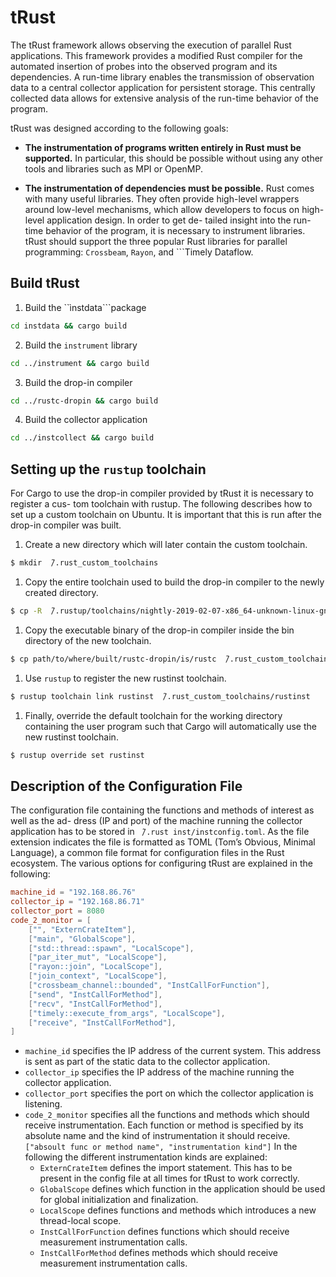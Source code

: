 # tRust

The tRust framework allows observing the execution of parallel Rust applications. This framework provides a modified Rust compiler for the automated insertion of probes into the observed program and its dependencies. A run-time library enables the transmission of observation data to a central collector application for persistent storage. This centrally collected data allows for extensive analysis of the run-time behavior of the program.

tRust was designed according to the following goals:

- **The instrumentation of programs written entirely in Rust must be supported.** In particular, this should be possible without using any other tools and libraries such as MPI or OpenMP.

- **The instrumentation of dependencies must be possible.** Rust comes with many useful libraries. They often provide high-level wrappers around low-level mechanisms, which allow developers to focus on high-level application design. In order to get de- tailed insight into the run-time behavior of the program, it is necessary to instrument libraries. tRust should support the three popular Rust libraries for parallel programming: ```Crossbeam```, ```Rayon```, and ```Timely Dataflow.


## Build tRust

1. Build the ``ìnstdata```package
```bash
cd instdata && cargo build
```

2. Build the ```instrument``` library
```bash
cd ../instrument && cargo build
```

3. Build the drop-in compiler
```bash
cd ../rustc-dropin && cargo build
```

4. Build the collector application
```bash
cd ../instcollect && cargo build
```


## Setting up the ```rustup``` toolchain

For Cargo to use the drop-in compiler provided by tRust it is necessary to register a cus- tom toolchain with rustup. The following describes how to set up a custom toolchain on Ubuntu. It is important that this is run after the drop-in compiler was built.

1. Create a new directory which will later contain the custom toolchain.
```bash
$ mkdir  ̃/.rust_custom_toolchains
```

1. Copy the entire toolchain used to build the drop-in compiler to the newly created directory.
```bash
$ cp -R  ̃/.rustup/toolchains/nightly-2019-02-07-x86_64-unknown-linux-gnu  ̃/.rust_custom_toolchains/rustinst
```

1. Copy the executable binary of the drop-in compiler inside the bin directory of the new toolchain.
```bash
$ cp path/to/where/built/rustc-dropin/is/rustc  ̃/.rust_custom_toolchains/rustinst/bin/
```

1. Use ```rustup``` to register the new rustinst toolchain.
```bash
$ rustup toolchain link rustinst  ̃/.rust_custom_toolchains/rustinst
```

1. Finally, override the default toolchain for the working directory containing the user program such that Cargo will automatically use the new rustinst toolchain.
```bash
$ rustup override set rustinst
```

## Description of the Configuration File

The configuration file containing the functions and methods of interest as well as the ad- dress (IP and port) of the machine running the collector application has to be stored in ``` ̃/.rust inst/instconfig.toml```. As the file extension indicates the file is formatted as TOML (Tom’s Obvious, Minimal Language), a common file format for configuration files in the Rust ecosystem. The various options for configuring tRust are explained in the following:

```toml
machine_id = "192.168.86.76"
collector_ip = "192.168.86.71"
collector_port = 8080
code_2_monitor = [
    ["", "ExternCrateItem"],
    ["main", "GlobalScope"],
    ["std::thread::spawn", "LocalScope"],
    ["par_iter_mut", "LocalScope"],
    ["rayon::join", "LocalScope"],
    ["join_context", "LocalScope"],
    ["crossbeam_channel::bounded", "InstCallForFunction"],
    ["send", "InstCallForMethod"],
    ["recv", "InstCallForMethod"],
    ["timely::execute_from_args", "LocalScope"],
    ["receive", "InstCallForMethod"],
]
```

- ```machine_id``` specifies the IP address of the current system. This address is sent as part of the static data to the collector application.
- ```collector_ip``` specifies the IP address of the machine running the collector application.
- ```collector_port``` specifies the port on which the collector application is listening.
- ```code_2_monitor``` specifies all the functions and methods which should receive instrumentation. Each function or method is   specified by its absolute name and the kind of instrumentation it should receive.
```["absoult func or method name", "instrumentation kind"]```
    In the following the different instrumentation kinds are explained:
    - ```ExternCrateItem``` defines the import statement. This has to be present in the config file at all times for tRust to work correctly.
    - ```GlobalScope``` defines which function in the application should be used for global initialization and finalization.
    - ```LocalScope``` defines functions and methods which introduces a new thread-local scope.
    - ```InstCallForFunction``` defines functions which should receive measurement instrumentation calls.
    - ```InstCallForMethod``` defines methods which should receive measurement instrumentation calls.
